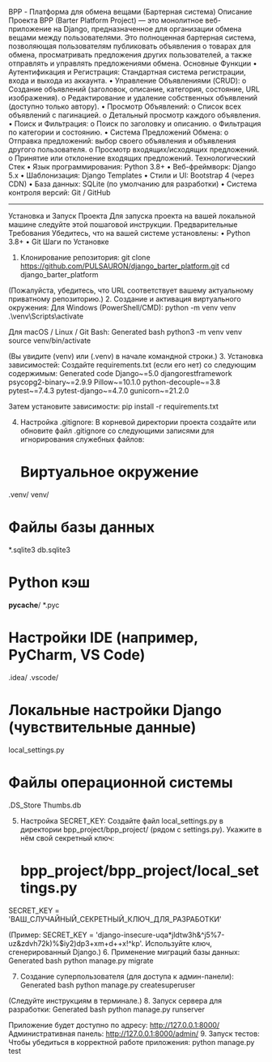 BPP - Платформа для обмена вещами (Бартерная система)
Описание Проекта
BPP (Barter Platform Project) — это монолитное веб-приложение на Django, предназначенное для организации обмена вещами между пользователями. Это полноценная бартерная система, позволяющая пользователям публиковать объявления о товарах для обмена, просматривать предложения других пользователей, а также отправлять и управлять предложениями обмена.
Основные Функции
•	Аутентификация и Регистрация: Стандартная система регистрации, входа и выхода из аккаунта.
•	Управление Объявлениями (CRUD):
o	Создание объявлений (заголовок, описание, категория, состояние, URL изображения).
o	Редактирование и удаление собственных объявлений (доступно только автору).
•	Просмотр Объявлений:
o	Список всех объявлений с пагинацией.
o	Детальный просмотр каждого объявления.
•	Поиск и Фильтрация:
o	Поиск по заголовку и описанию.
o	Фильтрация по категории и состоянию.
•	Система Предложений Обмена:
o	Отправка предложений: выбор своего объявления и объявления другого пользователя.
o	Просмотр входящих/исходящих предложений.
o	Принятие или отклонение входящих предложений.
Технологический Стек
•	Язык программирования: Python 3.8+
•	Веб-фреймворк: Django 5.x
•	Шаблонизация: Django Templates
•	Стили и UI: Bootstrap 4 (через CDN)
•	База данных: SQLite (по умолчанию для разработки)
•	Система контроля версий: Git / GitHub
________________________________________
Установка и Запуск Проекта
Для запуска проекта на вашей локальной машине следуйте этой пошаговой инструкции.
Предварительные Требования
Убедитесь, что на вашей системе установлены:
•	Python 3.8+
•	Git
Шаги по Установке
1.	Клонирование репозитория:
      git clone https://github.com/PULSAURON/django_barter_platform.git
cd django_barter_platform
    
(Пожалуйста, убедитесь, что URL соответствует вашему актуальному приватному репозиторию.)
2.	Создание и активация виртуального окружения:
Для Windows (PowerShell/CMD):
      python -m venv venv
.\venv\Scripts\activate
    

Для macOS / Linux / Git Bash:
Generated bash
      python3 -m venv venv
source venv/bin/activate
    

(Вы увидите (venv) или (.venv) в начале командной строки.)
3.	Установка зависимостей:
Создайте requirements.txt (если его нет) со следующим содержимым:
Generated code
      Django~=5.0
djangorestframework
psycopg2-binary~=2.9.9
Pillow~=10.1.0
python-decouple~=3.8
pytest~=7.4.3
pytest-django~=4.7.0
gunicorn~=21.2.0
    

Затем установите зависимости:
      pip install -r requirements.txt
    

4.	Настройка .gitignore:
В корневой директории проекта создайте или обновите файл .gitignore со следующими записями для игнорирования служебных файлов:
      # Виртуальное окружение
.venv/
venv/

# Файлы базы данных
*.sqlite3
db.sqlite3

# Python кэш
__pycache__/
*.pyc

# Настройки IDE (например, PyCharm, VS Code)
.idea/
.vscode/

# Локальные настройки Django (чувствительные данные)
local_settings.py

# Файлы операционной системы
.DS_Store
Thumbs.db
    

5.	Настройка SECRET_KEY:
Создайте файл local_settings.py в директории bpp_project/bpp_project/ (рядом с settings.py). Укажите в нём свой секретный ключ:
      # bpp_project/bpp_project/local_settings.py
SECRET_KEY = 'ВАШ_СЛУЧАЙНЫЙ_СЕКРЕТНЫЙ_КЛЮЧ_ДЛЯ_РАЗРАБОТКИ'
    

(Пример: SECRET_KEY = 'django-insecure-uqa*jldtw3h&^j5%7-uz&zdvh72k)%$iy2)dp3+xm+d++x!^kp'. Используйте ключ, сгенерированный Django.)
6.	Применение миграций базы данных:
Generated bash
      python manage.py migrate
    

7.	Создание суперпользователя (для доступа к админ-панели):
Generated bash
      python manage.py createsuperuser
    

(Следуйте инструкциям в терминале.)
8.	Запуск сервера для разработки:
Generated bash
      python manage.py runserver
    

Приложение будет доступно по адресу: http://127.0.0.1:8000/
Административная панель: http://127.0.0.1:8000/admin/
9.	Запуск тестов:
Чтобы убедиться в корректной работе приложения:
      python manage.py test
    
